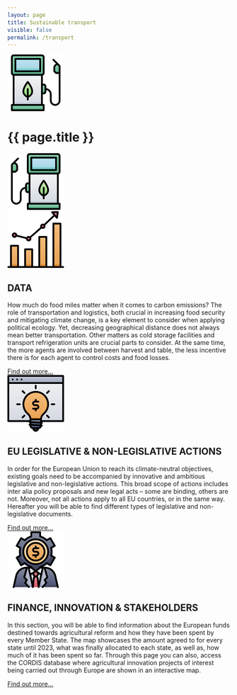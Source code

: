 ```yaml
---
layout: page
title: Sustainable transport
visible: false
permalink: /transport
---
```


<div>
	<div class="centered-title">
		<img src="/assets/icons/DrawKit-Ecology/Color/Gas Station.svg">
		<h1>{{ page.title }}</h1>
		<img src="/assets/icons/DrawKit-Ecology/Color/Gas Station.svg" style="transform: scaleX(-1);">
	</div>
	<div class="flex-container">
		<div class="row">
			<img class="card-img" src="/assets/icons/DrawKit-SaaS/Color/Hockey stick growth.svg">
			<div class="card-descr">
				<h2>DATA</h2>
				<p>
					How much do food miles matter when it comes to carbon emissions? The role of transportation and
					logistics, both crucial in increasing food security and mitigating climate change, is a key element
					to consider when applying political ecology. Yet, decreasing geographical distance does not always
					mean better transportation. Other matters as cold storage facilities and transport refrigeration
					units are crucial parts to consider. At the same time, the more agents are involved between harvest
					and table, the less incentive there is for each agent to control costs and food losses.
				</p>
				<a class="underlined" href="/transport/data">Find out more...</a>
			</div>
		</div>
		<div class="row">
			<img class="card-img" src="/assets/icons/DrawKit-SaaS/Color/Creative Idea.svg">
			<div class="card-descr">
				<h2>EU LEGISLATIVE & NON-LEGISLATIVE ACTIONS</h2>
				<p>
					In order for the European Union to reach its climate-neutral objectives, existing goals need to be
					accompanied by innovative and ambitious legislative and non-legislative actions. This broad scope of
					actions includes inter alia policy proposals and new legal acts – some are binding, others are not.
					Moreover, not all actions apply to all EU countries, or in the same way. Hereafter you will be able
					to find different types of legislative and non-legislative documents.
				</p>
				<a class="underlined" href="/transport/legislations">Find out more...</a>
			</div>
		</div>
		<div class="row">
			<img class="card-img" src="/assets/icons/DrawKit-SaaS/Color/Investor.svg">
			<div class="card-descr">
				<h2>FINANCE, INNOVATION & STAKEHOLDERS</h2>
				<p>
				In this section, you will be able to find information about the European funds destined towards agricultural reform and how they have been spent</span> by every Member State. The map showcases the amount agreed to for every state until 2023, what was finally allocated to each state, as well as, how much of it has been spent so far. Through this page you can also, access the CORDIS database where agricultural innovation projects of interest being carried out through Europe are shown in an interactive map.
				</p>
				<a class="underlined" href="/finance">Find out more...</a>
			</div>
		</div>
	</div>

</div>
